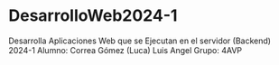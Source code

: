 # DesarrolloWeb2024-1
Desarrolla Aplicaciones Web que se Ejecutan en el servidor (Backend) 2024-1
Alumno:
Correa Gómez (Luca) Luis Angel 
Grupo:
4AVP
